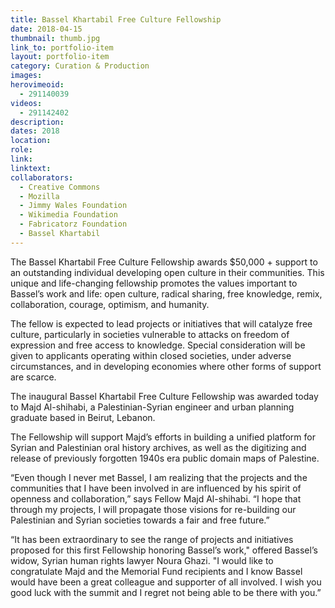 ```yaml
---
title: Bassel Khartabil Free Culture Fellowship
date: 2018-04-15
thumbnail: thumb.jpg
link_to: portfolio-item
layout: portfolio-item
category: Curation & Production
images:
herovimeoid:
  - 291140039
videos:
  - 291142402
description: 
dates: 2018
location: 
role: 
link:
linktext:
collaborators:
  - Creative Commons
  - Mozilla
  - Jimmy Wales Foundation
  - Wikimedia Foundation
  - Fabricatorz Foundation
  - Bassel Khartabil
---
```

The Bassel Khartabil Free Culture Fellowship awards $50,000 + support to an outstanding individual developing open culture in their communities.
This unique and life-changing fellowship promotes the values important to Bassel’s work and life: open culture, radical sharing, free knowledge, remix, collaboration, courage, optimism, and humanity.

The fellow is expected to lead projects or initiatives that will catalyze free culture, particularly in societies vulnerable to attacks on freedom of expression and free access to knowledge. Special consideration will be given to applicants operating within closed societies, under adverse circumstances, and in developing economies where other forms of support are scarce.

The inaugural Bassel Khartabil Free Culture Fellowship was awarded today to Majd Al-shihabi, a Palestinian-Syrian engineer and urban planning graduate based in Beirut, Lebanon.

The Fellowship will support Majd’s efforts in building a unified platform for Syrian and Palestinian oral history archives, as well as the digitizing and release of previously forgotten 1940s era public domain maps of Palestine.

“Even though I never met Bassel, I am realizing that the projects and the communities that I have been involved in are influenced by his spirit of openness and collaboration,” says Fellow Majd Al-shihabi. “I hope that through my projects, I will propagate those visions for re-building our Palestinian and Syrian societies towards a fair and free future.”

“It has been extraordinary to see the range of projects and initiatives proposed for this first Fellowship honoring Bassel’s work," offered Bassel’s widow, Syrian human rights lawyer Noura Ghazi. "I would like to congratulate Majd and the Memorial Fund recipients and I know Bassel would have been a great colleague and supporter of all involved. I wish you good luck with the summit and I regret not being able to be there with you.”

